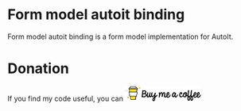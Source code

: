 Form model autoit binding
=========================
Form model autoit binding is a form model implementation for AutoIt.

Donation
========
If you find my code useful, you can [![bye me a coffee](donation.png)](https://www.paypal.me/dshapovalov)
